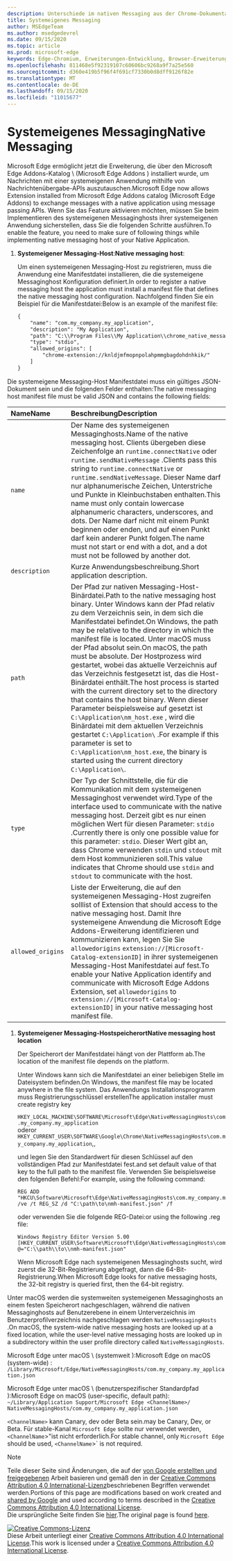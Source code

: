 ```yaml
---
description: Unterschiede im nativen Messaging aus der Chrome-Dokumentation
title: Systemeigenes Messaging
author: MSEdgeTeam
ms.author: msedgedevrel
ms.date: 09/15/2020
ms.topic: article
ms.prod: microsoft-edge
keywords: Edge-Chromium, Erweiterungen-Entwicklung, Browser-Erweiterungen, Addons, Partner Center, Entwickler
ms.openlocfilehash: 811468e5f92319107c60606bc9268a9f7a25e560
ms.sourcegitcommit: d360e419b5f96f4f691cf7330b0d8dff9126f82e
ms.translationtype: MT
ms.contentlocale: de-DE
ms.lasthandoff: 09/15/2020
ms.locfileid: "11015677"
---
```

# <span data-ttu-id="93e63-104">Systemeigenes Messaging</span><span class="sxs-lookup"><span data-stu-id="93e63-104">Native Messaging</span></span>  

<span data-ttu-id="93e63-105">Microsoft Edge ermöglicht jetzt die Erweiterung, die über den Microsoft Edge Addons-Katalog \ (Microsoft Edge Addons \) installiert wurde, um Nachrichten mit einer systemeigenen Anwendung mithilfe von Nachrichtenübergabe-APIs auszutauschen.</span><span class="sxs-lookup"><span data-stu-id="93e63-105">Microsoft Edge now allows Extension installed from Microsoft Edge Addons catalog \(Microsoft Edge Addons\) to exchange messages with a native application using message passing APIs.</span></span>  <span data-ttu-id="93e63-106">Wenn Sie das Feature aktivieren möchten, müssen Sie beim Implementieren des systemeigenen Messaginghosts ihrer systemeigenen Anwendung sicherstellen, dass Sie die folgenden Schritte ausführen.</span><span class="sxs-lookup"><span data-stu-id="93e63-106">To enable the feature, you need to make sure of following things while implementing native messaging host of your Native Application.</span></span>  

<!--
 > [!NOTE]
> Native messaging is currently not supported on macOS and Linux version of Microsoft Edge.  This feature support is planned to be implemented soon.  -->  

1.  <span data-ttu-id="93e63-107">**Systemeigener Messaging-Host**:</span><span class="sxs-lookup"><span data-stu-id="93e63-107">**Native messaging host**:</span></span>  
    
    <span data-ttu-id="93e63-108">Um einen systemeigenen Messaging-Host zu registrieren, muss die Anwendung eine Manifestdatei installieren, die die systemeigene Messaginghost Konfiguration definiert.</span><span class="sxs-lookup"><span data-stu-id="93e63-108">In order to register a native messaging host the application must install a manifest file that defines the native messaging host configuration.</span></span>  <span data-ttu-id="93e63-109">Nachfolgend finden Sie ein Beispiel für die Manifestdatei:</span><span class="sxs-lookup"><span data-stu-id="93e63-109">Below is an example of the manifest file:</span></span>  
    
    ```xml
    {
        "name": "com.my_company.my_application",
        "description": "My Application",
        "path": "C:\\Program Files\\My Application\\chrome_native_messaging_host.exe",
        "type": "stdio",
        "allowed_origins": [
            "chrome-extension://knldjmfmopnpolahpmmgbagdohdnhkik/"
        ]
    }
    ```  
    
<span data-ttu-id="93e63-110">Die systemeigene Messaging-Host Manifestdatei muss ein gültiges JSON-Dokument sein und die folgenden Felder enthalten:</span><span class="sxs-lookup"><span data-stu-id="93e63-110">The native messaging host manifest file must be valid JSON and contains the following fields:</span></span>  

| <span data-ttu-id="93e63-111">Name</span><span class="sxs-lookup"><span data-stu-id="93e63-111">Name</span></span> | <span data-ttu-id="93e63-112">Beschreibung</span><span class="sxs-lookup"><span data-stu-id="93e63-112">Description</span></span> |  
|:--- |:--- |  
| `name` | <span data-ttu-id="93e63-113">Der Name des systemeigenen Messaginghosts.</span><span class="sxs-lookup"><span data-stu-id="93e63-113">Name of the native messaging host.</span></span> <span data-ttu-id="93e63-114">Clients übergeben diese Zeichenfolge an `runtime.connectNative` oder `runtime.sendNativeMessage` .</span><span class="sxs-lookup"><span data-stu-id="93e63-114">Clients pass this string to `runtime.connectNative` or `runtime.sendNativeMessage`.</span></span>  <span data-ttu-id="93e63-115">Dieser Name darf nur alphanumerische Zeichen, Unterstriche und Punkte in Kleinbuchstaben enthalten.</span><span class="sxs-lookup"><span data-stu-id="93e63-115">This name must only contain lowercase alphanumeric characters, underscores, and dots.</span></span>  <span data-ttu-id="93e63-116">Der Name darf nicht mit einem Punkt beginnen oder enden, und auf einen Punkt darf kein anderer Punkt folgen.</span><span class="sxs-lookup"><span data-stu-id="93e63-116">The name must not start or end with a dot, and a dot must not be followed by another dot.</span></span> |  
| `description` | <span data-ttu-id="93e63-117">Kurze Anwendungsbeschreibung.</span><span class="sxs-lookup"><span data-stu-id="93e63-117">Short application description.</span></span> |  
| `path` | <span data-ttu-id="93e63-118">Der Pfad zur nativen Messaging-Host-Binärdatei.</span><span class="sxs-lookup"><span data-stu-id="93e63-118">Path to the native messaging host binary.</span></span>  <span data-ttu-id="93e63-119">Unter Windows kann der Pfad relativ zu dem Verzeichnis sein, in dem sich die Manifestdatei befindet.</span><span class="sxs-lookup"><span data-stu-id="93e63-119">On Windows, the path may be relative to the directory in which the manifest file is located.</span></span>  <span data-ttu-id="93e63-120">Unter macOS muss der Pfad absolut sein.</span><span class="sxs-lookup"><span data-stu-id="93e63-120">On macOS, the path must be absolute.</span></span>  <span data-ttu-id="93e63-121">Der Hostprozess wird gestartet, wobei das aktuelle Verzeichnis auf das Verzeichnis festgesetzt ist, das die Host-Binärdatei enthält.</span><span class="sxs-lookup"><span data-stu-id="93e63-121">The host process is started with the current directory set to the directory that contains the host binary.</span></span> <span data-ttu-id="93e63-122">Wenn dieser Parameter beispielsweise auf gesetzt ist `C:\Application\nm_host.exe` , wird die Binärdatei mit dem aktuellen Verzeichnis gestartet `C:\Application\` .</span><span class="sxs-lookup"><span data-stu-id="93e63-122">For example if this parameter is set to `C:\Application\nm_host.exe`, the binary is started using the current directory `C:\Application\`.</span></span> |  
| `type` | <span data-ttu-id="93e63-123">Der Typ der Schnittstelle, die für die Kommunikation mit dem systemeigenen Messaginghost verwendet wird.</span><span class="sxs-lookup"><span data-stu-id="93e63-123">Type of the interface used to communicate with the native messaging host.</span></span>  <span data-ttu-id="93e63-124">Derzeit gibt es nur einen möglichen Wert für diesen Parameter: `stdio` .</span><span class="sxs-lookup"><span data-stu-id="93e63-124">Currently there is only one possible value for this parameter: `stdio`.</span></span>  <span data-ttu-id="93e63-125">Dieser Wert gibt an, dass Chrome verwenden `stdin` und `stdout` mit dem Host kommunizieren soll.</span><span class="sxs-lookup"><span data-stu-id="93e63-125">This value indicates that Chrome should use `stdin` and `stdout` to communicate with the host.</span></span> |  
| `allowed_origins` |  <span data-ttu-id="93e63-126">Liste der Erweiterung, die auf den systemeigenen Messaging-Host zugreifen soll</span><span class="sxs-lookup"><span data-stu-id="93e63-126">list of Extension that should access to the native messaging host.</span></span>  <span data-ttu-id="93e63-127">Damit Ihre systemeigene Anwendung die Microsoft Edge Addons-Erweiterung identifizieren und kommunizieren kann, legen Sie Sie `allowedorigins` `extension://[Microsoft-Catalog-extensionID]` in ihrer systemeigenen Messaging-Host Manifestdatei auf fest.</span><span class="sxs-lookup"><span data-stu-id="93e63-127">To enable your Native Application identify and communicate with Microsoft Edge Addons Extension, set `allowedorigins` to `extension://[Microsoft-Catalog-extensionID]` in your native messaging host manifest file.</span></span> |  

1.  **<span data-ttu-id="93e63-128">Systemeigener Messaging-Hostspeicherort</span><span class="sxs-lookup"><span data-stu-id="93e63-128">Native messaging host location</span></span>**  
    
    <span data-ttu-id="93e63-129">Der Speicherort der Manifestdatei hängt von der Plattform ab.</span><span class="sxs-lookup"><span data-stu-id="93e63-129">The location of the manifest file depends on the platform.</span></span>  
    
    <span data-ttu-id="93e63-130">Unter Windows kann sich die Manifestdatei an einer beliebigen Stelle im Dateisystem befinden.</span><span class="sxs-lookup"><span data-stu-id="93e63-130">On Windows, the manifest file may be located anywhere in the file system.</span></span>  <span data-ttu-id="93e63-131">Das Anwendungs Installationsprogramm muss Registrierungsschlüssel erstellen</span><span class="sxs-lookup"><span data-stu-id="93e63-131">The application installer must create registry key</span></span>  
    
    `HKEY_LOCAL_MACHINE\SOFTWARE\Microsoft\Edge\NativeMessagingHosts\com.my_company.my_application`  
    <span data-ttu-id="93e63-132">oder</span><span class="sxs-lookup"><span data-stu-id="93e63-132">or</span></span>  
    `HKEY_CURRENT_USER\SOFTWARE\Google\Chrome\NativeMessagingHosts\com.my_company.my_application`<span data-ttu-id="93e63-133">,</span><span class="sxs-lookup"><span data-stu-id="93e63-133">,</span></span>  
    
    <span data-ttu-id="93e63-134">und legen Sie den Standardwert für diesen Schlüssel auf den vollständigen Pfad zur Manifestdatei fest.</span><span class="sxs-lookup"><span data-stu-id="93e63-134">and set default value of that key to the full path to the manifest file.</span></span>  <span data-ttu-id="93e63-135">Verwenden Sie beispielsweise den folgenden Befehl:</span><span class="sxs-lookup"><span data-stu-id="93e63-135">For example, using the following command:</span></span>  
    
    ```shell
    REG ADD "HKCU\Software\Microsoft\Edge\NativeMessagingHosts\com.my_company.my_application" /ve /t REG_SZ /d "C:\path\to\nmh-manifest.json" /f
    ```  
    
    <span data-ttu-id="93e63-136">oder verwenden Sie die folgende REG-Datei:</span><span class="sxs-lookup"><span data-stu-id="93e63-136">or using the following .reg file:</span></span>  
    
    ```shell
    Windows Registry Editor Version 5.00
    [HKEY_CURRENT_USER\Software\Microsoft\Edge\NativeMessagingHosts\com.my_company.my_application]
    @="C:\\path\\to\\nmh-manifest.json"
    ```  
    
    <span data-ttu-id="93e63-137">Wenn Microsoft Edge nach systemeigenen Messaginghosts sucht, wird zuerst die 32-Bit-Registrierung abgefragt, dann die 64-Bit-Registrierung.</span><span class="sxs-lookup"><span data-stu-id="93e63-137">When Microsoft Edge looks for native messaging hosts, the 32-bit registry is queried first, then the 64-bit registry.</span></span>  

<span data-ttu-id="93e63-138">Unter macOS werden die systemweiten systemeigenen Messaginghosts an einem festen Speicherort nachgeschlagen, während die nativen Messaginghosts auf Benutzerebene in einem Unterverzeichnis im Benutzerprofilverzeichnis nachgeschlagen werden `NativeMessagingHosts` .</span><span class="sxs-lookup"><span data-stu-id="93e63-138">On macOS, the system-wide native messaging hosts are looked up at a fixed location, while the user-level native messaging hosts are looked up in a subdirectory within the user profile directory called `NativeMessagingHosts`.</span></span>  

<span data-ttu-id="93e63-139">Microsoft Edge unter macOS \ (systemweit \):</span><span class="sxs-lookup"><span data-stu-id="93e63-139">Microsoft Edge on macOS \(system-wide\) :</span></span>  
`/Library/Microsoft/Edge/NativeMessagingHosts/com.my_company.my_application.json`  

<span data-ttu-id="93e63-140">Microsoft Edge unter macOS \ (benutzerspezifischer Standardpfad \):</span><span class="sxs-lookup"><span data-stu-id="93e63-140">Microsoft Edge on macOS \(user-specific, default path\):</span></span>  
`~/Library/Application Support/Microsoft Edge <ChannelName>/ NativeMessagingHosts/com.my_company.my_application.json`  

`<ChannelName>` <span data-ttu-id="93e63-141">kann Canary, dev oder Beta sein.</span><span class="sxs-lookup"><span data-stu-id="93e63-141">may be Canary, Dev, or Beta.</span></span> <span data-ttu-id="93e63-142">Für stable-Kanal `Microsoft Edge` sollte nur verwendet werden, `<ChannelName`>"ist nicht erforderlich.</span><span class="sxs-lookup"><span data-stu-id="93e63-142">For stable channel, only `Microsoft Edge` should be used, `<ChannelName`>\` is not required.</span></span>

<!-- image links -->  

<!-- links -->  

> [!NOTE]
> <span data-ttu-id="93e63-143">Teile dieser Seite sind Änderungen, die auf der [von Google erstellten und freigegebenen][GoogleSitePolicies] Arbeit basieren und gemäß den in der [Creative Commons Attribution 4,0 International-Lizenz][CCA4IL]beschriebenen Begriffen verwendet werden.</span><span class="sxs-lookup"><span data-stu-id="93e63-143">Portions of this page are modifications based on work created and [shared by Google][GoogleSitePolicies] and used according to terms described in the [Creative Commons Attribution 4.0 International License][CCA4IL].</span></span>  
> <span data-ttu-id="93e63-144">Die ursprüngliche Seite finden Sie [hier](https://developer.chrome.com/extensions/nativeMessaging).</span><span class="sxs-lookup"><span data-stu-id="93e63-144">The original page is found [here](https://developer.chrome.com/extensions/nativeMessaging).</span></span>  

[![Creative Commons-Lizenz][CCby4Image]][CCA4IL]  
<span data-ttu-id="93e63-146">Diese Arbeit unterliegt einer [Creative Commons Attribution 4.0 International License][CCA4IL].</span><span class="sxs-lookup"><span data-stu-id="93e63-146">This work is licensed under a [Creative Commons Attribution 4.0 International License][CCA4IL].</span></span>  

[CCA4IL]: https://creativecommons.org/licenses/by/4.0  
[CCby4Image]: https://i.creativecommons.org/l/by/4.0/88x31.png  
[GoogleSitePolicies]: https://developers.google.com/terms/site-policies
